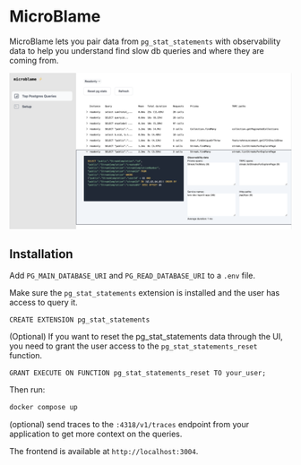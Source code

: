 # MicroBlame

MicroBlame lets you pair data from `pg_stat_statements` with observability data to help you understand find slow db queries and where they are coming from.

![alt text](shot-UZ7m12se.png)

## Installation

Add `PG_MAIN_DATABASE_URI` and `PG_READ_DATABASE_URI` to a `.env` file.

Make sure the `pg_stat_statements` extension is installed and the user has access to query it.

```
CREATE EXTENSION pg_stat_statements
```

(Optional) If you want to reset the pg_stat_statements data through the UI, you need to grant the user access to the `pg_stat_statements_reset` function.

```
GRANT EXECUTE ON FUNCTION pg_stat_statements_reset TO your_user;
```

Then run:

```bash
docker compose up
```

(optional) send traces to the `:4318/v1/traces` endpoint from your application to get more context on the queries.

The frontend is available at `http://localhost:3004`.
